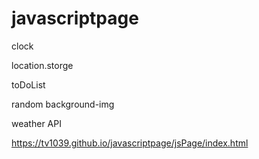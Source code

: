 # javascriptpage

clock

location.storge

toDoList

random background-img

weather API 

https://tv1039.github.io/javascriptpage/jsPage/index.html
